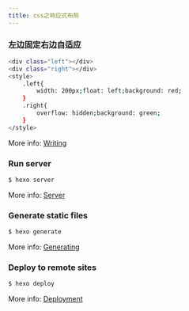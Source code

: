 ```yaml
---
title: css之响应式布局
---
```




### 左边固定右边自适应

``` bash
<div class="left"></div>
<div class="right"></div>
<style>
	.left{
		width: 200px;float: left;background: red;
	}
	.right{
		overflow: hidden;background: green;
	}
</style>
```

More info: [Writing](https://hexo.io/docs/writing.html)

### Run server

``` bash
$ hexo server
```

More info: [Server](https://hexo.io/docs/server.html)

### Generate static files

``` bash
$ hexo generate
```

More info: [Generating](https://hexo.io/docs/generating.html)

### Deploy to remote sites

``` bash
$ hexo deploy
```

More info: [Deployment](https://hexo.io/docs/deployment.html)
